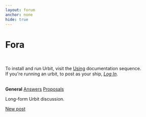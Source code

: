 ```yaml
---
layout: forum
anchor: none
hide: true
---
```


# Fora

<br />

To install and run Urbit, visit the [Using](https://urbit.org/docs/using)
documentation sequence.\
If you're running an urbit, to post as your ship, [_Log In_](/~~/).

<br />

<nav>
  <b class="subfora active">General</b>
  <a class="subfora" href="../answers">Answers</a>
  <a class="subfora" href="../proposals">Proposals</a>
</nav>

Long-form Urbit discussion.

<div class="link-next">
  <a href="./add">New post</a>
</div>

<br />

<div><list dataPath="./general/posts" dataPreview="true" dataType="post" sortBy="bump"></list></div>

<link rel="stylesheet" href="../main.css" />

